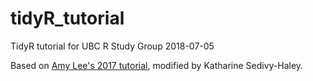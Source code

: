 # tidyR_tutorial
TidyR tutorial for UBC R Study Group 2018-07-05

Based on [Amy Lee's 2017 tutorial](https://github.com/minisciencegirl/tidyR_tutorial), modified by Katharine Sedivy-Haley.